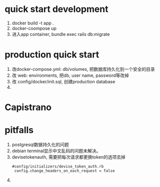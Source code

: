# quick start development

1. docker build -t app .
2. docker-coompose up
3. 进入app container, bundle exec rails db:migrate

# production quick start
1. 改docker-compose.yml: db/volumes, 把数据库持久化到一个安全的目录
2. 改 web: environments, 把db, user name, password等改掉
3. 改 config/docker/init.sql, 创建production database
4. 
# Capistrano

# pitfalls

1. postgresql数据持久化的问题
2. debian terminal显示中文乱码的问题未解决。
3. devisetokenauth, 需要把每次请求都更换token的选项去掉
    ~~~
    #config/initializers/devise_token_auth.rb
     config.change_headers_on_each_request = false
    ~~~
4. 